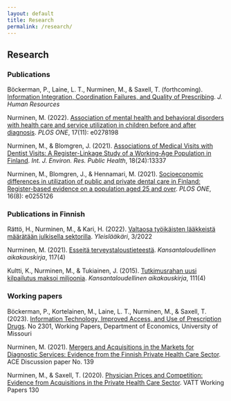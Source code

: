 ```yaml
---
layout: default
title: Research
permalink: /research/
---
```


## Research

### Publications

Böckerman, P., Laine, L. T., Nurminen, M., & Saxell, T. (forthcoming). 
<a class="titlelink" href="http://jhr.uwpress.org/content/early/2022/12/01/jhr.0921-11910R2.abstract">
	Information Integration, Coordination Failures, and Quality of Prescribing</a>. *J. Human Resources* 

Nurminen, M. (2022). 
<a class="titlelink" href="https://doi.org/10.1371/journal.pone.0278198">
	Association of mental health and behavioral disorders with health care and service utilization in children before and after diagnosis</a>. *PLOS ONE*, 17(11): e0278198

Nurminen, M., & Blomgren, J. (2021). 
<a class="titlelink" href="https://www.mdpi.com/1660-4601/18/24/13337">
	Associations of Medical Visits with Dentist Visits: A Register-Linkage Study of a Working-Age Population in Finland</a>. *Int. J. Environ. Res. Public Health*, 18(24):13337

Nurminen, M., Blomgren, J., & Hennamari, M. (2021).
<a class="titlelink" href="https://doi.org/10.1371/journal.pone.0255126">
	Socioeconomic differences in utilization of public and private dental care in Finland: Register-based evidence on a population aged 25 and over</a>. *PLOS ONE*, 16(8): e0255126

### Publications in Finnish

Rättö, H., Nurminen, M., & Kari, H. (2022).
<a class="titlelink" href="https://www.lukusali.fi/index.html?p=Suomen%20yleisl%C3%A4%C3%A4k%C3%A4rit%20GPF%20ry&i=6271960a-da95-11ec-bdec-00155d64030a">
	Valtaosa työikäisten lääkkeistä määrätään julkisella sektorilla</a>. *Yleislääkäri*, 3/2022

Nurminen, M. (2021).
<a class="titlelink" href="https://www.taloustieteellinenyhdistys.fi/wp-content/uploads/2021/12/KAK_4_2021_WEB-119-123.pdf">
	Esseitä terveystaloustieteestä</a>. *Kansantaloudellinen aikakauskirja*, 117(4)

Kultti, K., Nurminen, M., & Tukiainen, J. (2015).
<a class="titlelink" href="http://www.taloustieteellinenyhdistys.fi/wp-content/uploads/2015/12/kultti-nurminen-tukiainen.pdf">
	Tutkimusrahan uusi kilpailutus maksoi miljoonia</a>. *Kansantaloudellinen aikakauskirja*, 111(4) 

### Working papers

Böckerman, P., Kortelainen, M., Laine, L. T., Nurminen, M., & Saxell, T. (2023).
<a class="titlelink" href="https://econpapers.repec.org/paper/umcwpaper/2301.htm">
	Information Technology, Improved Access, and Use of Prescription Drugs</a>. No 2301, Working Papers, Department of Economics, University of Missouri 

Nurminen, M. (2021).
<a class="titlelink" href="https://ace-economics.fi/kuvat/dp139.pdf">
	Mergers and Acquisitions in the Markets for Diagnostic Services: Evidence from the Finnish Private Health Care Sector</a>. ACE Discussion paper No. 139

Nurminen, M., & Saxell, T. (2020).
<a class="titlelink" href="https://urn.fi/URN:ISBN:978-952-274-252-0">
	Physician Prices and Competition: Evidence from Acquisitions in the Private Health Care Sector</a>. VATT Working Papers 130 
